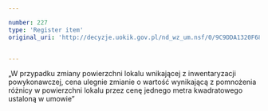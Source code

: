 ```yaml
---

number: 227
type: 'Register item'
original_uri: 'http://decyzje.uokik.gov.pl/nd_wz_um.nsf/0/9C9DDA1320F68B1DC12572DD0032948F?OpenDocument'


---
```


„W przypadku zmiany powierzchni lokalu wnikającej z inwentaryzacji powykonawczej, cena ulegnie zmianie o wartość wynikającą z pomnożenia różnicy w powierzchni lokalu przez cenę jednego metra kwadratowego ustaloną w umowie”
